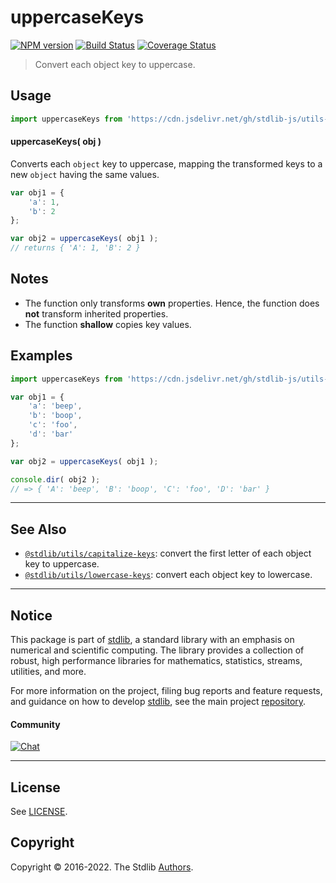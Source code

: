 <!--

@license Apache-2.0

Copyright (c) 2018 The Stdlib Authors.

Licensed under the Apache License, Version 2.0 (the "License");
you may not use this file except in compliance with the License.
You may obtain a copy of the License at

   http://www.apache.org/licenses/LICENSE-2.0

Unless required by applicable law or agreed to in writing, software
distributed under the License is distributed on an "AS IS" BASIS,
WITHOUT WARRANTIES OR CONDITIONS OF ANY KIND, either express or implied.
See the License for the specific language governing permissions and
limitations under the License.

-->

# uppercaseKeys

[![NPM version][npm-image]][npm-url] [![Build Status][test-image]][test-url] [![Coverage Status][coverage-image]][coverage-url] <!-- [![dependencies][dependencies-image]][dependencies-url] -->

> Convert each object key to uppercase.

<!-- Section to include introductory text. Make sure to keep an empty line after the intro `section` element and another before the `/section` close. -->

<section class="intro">

</section>

<!-- /.intro -->

<!-- Package usage documentation. -->



<section class="usage">

## Usage

```javascript
import uppercaseKeys from 'https://cdn.jsdelivr.net/gh/stdlib-js/utils-uppercase-keys@deno/mod.js';
```

#### uppercaseKeys( obj )

Converts each `object` key to uppercase, mapping the transformed keys to a new `object` having the same values.

```javascript
var obj1 = {
    'a': 1,
    'b': 2
};

var obj2 = uppercaseKeys( obj1 );
// returns { 'A': 1, 'B': 2 }
```

</section>

<!-- /.usage -->

<!-- Package usage notes. Make sure to keep an empty line after the `section` element and another before the `/section` close. -->

<section class="notes">

## Notes

-   The function only transforms **own** properties. Hence, the function does **not** transform inherited properties.
-   The function **shallow** copies key values.

</section>

<!-- /.notes -->

<!-- Package usage examples. -->

<section class="examples">

## Examples

<!-- eslint no-undef: "error" -->

```javascript
import uppercaseKeys from 'https://cdn.jsdelivr.net/gh/stdlib-js/utils-uppercase-keys@deno/mod.js';

var obj1 = {
    'a': 'beep',
    'b': 'boop',
    'c': 'foo',
    'd': 'bar'
};

var obj2 = uppercaseKeys( obj1 );

console.dir( obj2 );
// => { 'A': 'beep', 'B': 'boop', 'C': 'foo', 'D': 'bar' }
```

</section>

<!-- /.examples -->

<!-- Section to include cited references. If references are included, add a horizontal rule *before* the section. Make sure to keep an empty line after the `section` element and another before the `/section` close. -->

<section class="references">

</section>

<!-- /.references -->

<!-- Section for related `stdlib` packages. Do not manually edit this section, as it is automatically populated. -->

<section class="related">

* * *

## See Also

-   <span class="package-name">[`@stdlib/utils/capitalize-keys`][@stdlib/utils/capitalize-keys]</span><span class="delimiter">: </span><span class="description">convert the first letter of each object key to uppercase.</span>
-   <span class="package-name">[`@stdlib/utils/lowercase-keys`][@stdlib/utils/lowercase-keys]</span><span class="delimiter">: </span><span class="description">convert each object key to lowercase.</span>

</section>

<!-- /.related -->

<!-- Section for all links. Make sure to keep an empty line after the `section` element and another before the `/section` close. -->


<section class="main-repo" >

* * *

## Notice

This package is part of [stdlib][stdlib], a standard library with an emphasis on numerical and scientific computing. The library provides a collection of robust, high performance libraries for mathematics, statistics, streams, utilities, and more.

For more information on the project, filing bug reports and feature requests, and guidance on how to develop [stdlib][stdlib], see the main project [repository][stdlib].

#### Community

[![Chat][chat-image]][chat-url]

---

## License

See [LICENSE][stdlib-license].


## Copyright

Copyright &copy; 2016-2022. The Stdlib [Authors][stdlib-authors].

</section>

<!-- /.stdlib -->

<!-- Section for all links. Make sure to keep an empty line after the `section` element and another before the `/section` close. -->

<section class="links">

[npm-image]: http://img.shields.io/npm/v/@stdlib/utils-uppercase-keys.svg
[npm-url]: https://npmjs.org/package/@stdlib/utils-uppercase-keys

[test-image]: https://github.com/stdlib-js/utils-uppercase-keys/actions/workflows/test.yml/badge.svg?branch=main
[test-url]: https://github.com/stdlib-js/utils-uppercase-keys/actions/workflows/test.yml?query=branch:main

[coverage-image]: https://img.shields.io/codecov/c/github/stdlib-js/utils-uppercase-keys/main.svg
[coverage-url]: https://codecov.io/github/stdlib-js/utils-uppercase-keys?branch=main

<!--

[dependencies-image]: https://img.shields.io/david/stdlib-js/utils-uppercase-keys.svg
[dependencies-url]: https://david-dm.org/stdlib-js/utils-uppercase-keys/main

-->

[chat-image]: https://img.shields.io/gitter/room/stdlib-js/stdlib.svg
[chat-url]: https://gitter.im/stdlib-js/stdlib/

[stdlib]: https://github.com/stdlib-js/stdlib

[stdlib-authors]: https://github.com/stdlib-js/stdlib/graphs/contributors

[umd]: https://github.com/umdjs/umd
[es-module]: https://developer.mozilla.org/en-US/docs/Web/JavaScript/Guide/Modules

[deno-url]: https://github.com/stdlib-js/utils-uppercase-keys/tree/deno
[umd-url]: https://github.com/stdlib-js/utils-uppercase-keys/tree/umd
[esm-url]: https://github.com/stdlib-js/utils-uppercase-keys/tree/esm
[branches-url]: https://github.com/stdlib-js/utils-uppercase-keys/blob/main/branches.md

[stdlib-license]: https://raw.githubusercontent.com/stdlib-js/utils-uppercase-keys/main/LICENSE

<!-- <related-links> -->

[@stdlib/utils/capitalize-keys]: https://github.com/stdlib-js/utils-capitalize-keys/tree/deno

[@stdlib/utils/lowercase-keys]: https://github.com/stdlib-js/utils-lowercase-keys/tree/deno

<!-- </related-links> -->

</section>

<!-- /.links -->
